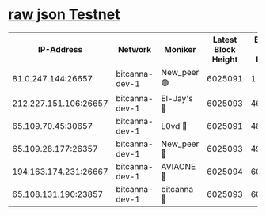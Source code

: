 [raw json Testnet](https://rpc-check.bcat.stavr.tech/bcat/rpc-bcat-result.json)
=


<table><tr><th>IP-Address</th><th>Network</th><th>Moniker</th><th>Latest Block Height</th><th>Earliest Block Height</th><th>Catching Up</th><th>Tx Index</th><th>Voting Power</th><th>Scan Time</th></tr><tr><td>81.0.247.144:26657</td><td>bitcanna-dev-1</td><td>New_peer 🟢</td><td>6025091</td><td>1</td><td>False</td><td>on</td><td>0</td><td>2024-01-17T22:44:13.514005062UTC</td></tr><tr><td>212.227.151.106:26657</td><td>bitcanna-dev-1</td><td>El-Jay's 🔴</td><td>6025093</td><td>4670391</td><td>False</td><td>on</td><td>2218164</td><td>2024-01-17T22:44:20.321485251UTC</td></tr><tr><td>65.109.70.45:30657</td><td>bitcanna-dev-1</td><td>L0vd 🔴</td><td>6025091</td><td>4828155</td><td>False</td><td>on</td><td>7920</td><td>2024-01-17T22:44:13.873881407UTC</td></tr><tr><td>65.109.28.177:26357</td><td>bitcanna-dev-1</td><td>New_peer 🔴</td><td>6025093</td><td>4952911</td><td>False</td><td>on</td><td>2237067</td><td>2024-01-17T22:44:20.633345031UTC</td></tr><tr><td>194.163.174.231:26667</td><td>bitcanna-dev-1</td><td>AVIAONE 🔴</td><td>6025094</td><td>6010261</td><td>False</td><td>on</td><td>1949865</td><td>2024-01-17T22:44:27.537567146UTC</td></tr><tr><td>65.108.131.190:23857</td><td>bitcanna-dev-1</td><td>bitcanna 🔴</td><td>6025093</td><td>6021093</td><td>False</td><td>off</td><td>82269</td><td>2024-01-17T22:44:20.965312646UTC</td></tr></table>